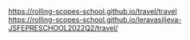 https://rolling-scopes-school.github.io/travel/travel <br>
 https://rolling-scopes-school.github.io/leravasiljeva-JSFEPRESCHOOL2022Q2/travel/
 
